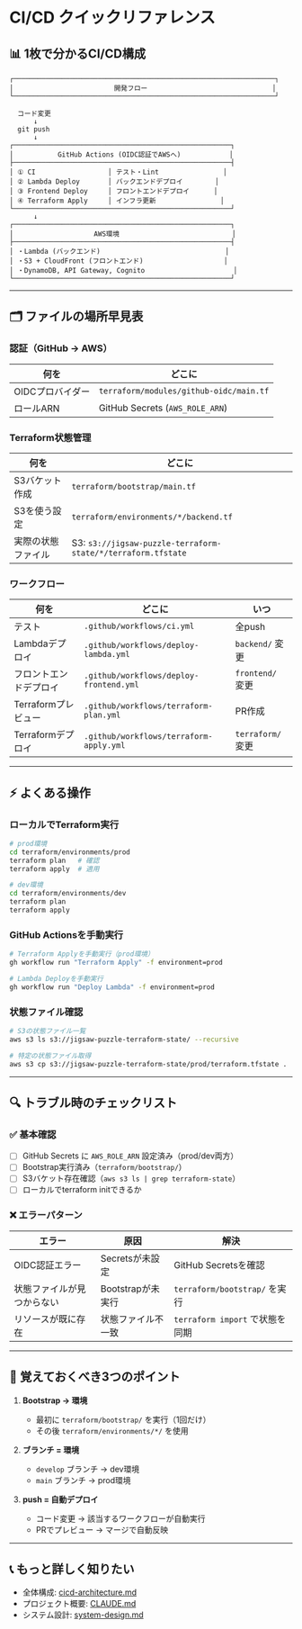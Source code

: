 # CI/CD クイックリファレンス

## 📊 1枚で分かるCI/CD構成

```
┌─────────────────────────────────────────────────────────────────┐
│                         開発フロー                               │
└─────────────────────────────────────────────────────────────────┘

  コード変更
      ↓
  git push
      ↓
┌──────────────────────────────────────────────────────┐
│           GitHub Actions (OIDC認証でAWSへ)            │
├──────────────────────────────────────────────────────┤
│ ① CI                  │ テスト・Lint                │
│ ② Lambda Deploy       │ バックエンドデプロイ        │
│ ③ Frontend Deploy     │ フロントエンドデプロイ      │
│ ④ Terraform Apply     │ インフラ更新                │
└──────────────────────────────────────────────────────┘
      ↓
┌──────────────────────────────────────────────────────┐
│                    AWS環境                            │
├──────────────────────────────────────────────────────┤
│ ・Lambda (バックエンド)                               │
│ ・S3 + CloudFront (フロントエンド)                    │
│ ・DynamoDB, API Gateway, Cognito                      │
└──────────────────────────────────────────────────────┘
```

---

## 🗂️ ファイルの場所早見表

### 認証（GitHub → AWS）

| 何を | どこに |
|------|--------|
| OIDCプロバイダー | `terraform/modules/github-oidc/main.tf` |
| ロールARN | GitHub Secrets (`AWS_ROLE_ARN`) |

### Terraform状態管理

| 何を | どこに |
|------|--------|
| S3バケット作成 | `terraform/bootstrap/main.tf` |
| S3を使う設定 | `terraform/environments/*/backend.tf` |
| 実際の状態ファイル | S3: `s3://jigsaw-puzzle-terraform-state/*/terraform.tfstate` |

### ワークフロー

| 何を | どこに | いつ |
|------|--------|------|
| テスト | `.github/workflows/ci.yml` | 全push |
| Lambdaデプロイ | `.github/workflows/deploy-lambda.yml` | `backend/` 変更 |
| フロントエンドデプロイ | `.github/workflows/deploy-frontend.yml` | `frontend/` 変更 |
| Terraformプレビュー | `.github/workflows/terraform-plan.yml` | PR作成 |
| Terraformデプロイ | `.github/workflows/terraform-apply.yml` | `terraform/` 変更 |

---

## ⚡ よくある操作

### ローカルでTerraform実行

```bash
# prod環境
cd terraform/environments/prod
terraform plan   # 確認
terraform apply  # 適用

# dev環境
cd terraform/environments/dev
terraform plan
terraform apply
```

### GitHub Actionsを手動実行

```bash
# Terraform Applyを手動実行（prod環境）
gh workflow run "Terraform Apply" -f environment=prod

# Lambda Deployを手動実行
gh workflow run "Deploy Lambda" -f environment=prod
```

### 状態ファイル確認

```bash
# S3の状態ファイル一覧
aws s3 ls s3://jigsaw-puzzle-terraform-state/ --recursive

# 特定の状態ファイル取得
aws s3 cp s3://jigsaw-puzzle-terraform-state/prod/terraform.tfstate .
```

---

## 🔍 トラブル時のチェックリスト

### ✅ 基本確認

- [ ] GitHub Secrets に `AWS_ROLE_ARN` 設定済み（prod/dev両方）
- [ ] Bootstrap実行済み（`terraform/bootstrap/`）
- [ ] S3バケット存在確認（`aws s3 ls | grep terraform-state`）
- [ ] ローカルでterraform initできるか

### ❌ エラーパターン

| エラー | 原因 | 解決 |
|--------|------|------|
| OIDC認証エラー | Secretsが未設定 | GitHub Secretsを確認 |
| 状態ファイルが見つからない | Bootstrapが未実行 | `terraform/bootstrap/` を実行 |
| リソースが既に存在 | 状態ファイル不一致 | `terraform import` で状態を同期 |

---

## 🎯 覚えておくべき3つのポイント

1. **Bootstrap → 環境**
   - 最初に `terraform/bootstrap/` を実行（1回だけ）
   - その後 `terraform/environments/*/` を使用

2. **ブランチ = 環境**
   - `develop` ブランチ → dev環境
   - `main` ブランチ → prod環境

3. **push = 自動デプロイ**
   - コード変更 → 該当するワークフローが自動実行
   - PRでプレビュー → マージで自動反映

---

## 📞 もっと詳しく知りたい

- 全体構成: [cicd-architecture.md](./cicd-architecture.md)
- プロジェクト概要: [CLAUDE.md](../CLAUDE.md)
- システム設計: [system-design.md](./system-design.md)
